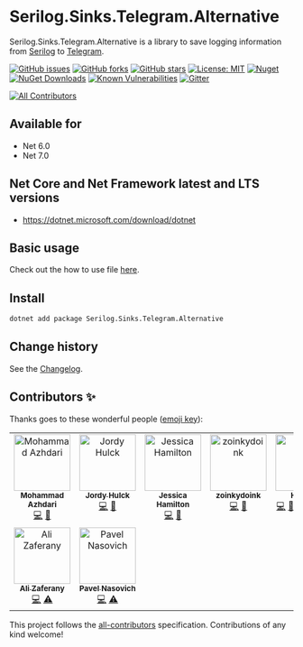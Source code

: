 Serilog.Sinks.Telegram.Alternative
====================================

Serilog.Sinks.Telegram.Alternative is a library to save logging information from [Serilog](https://github.com/serilog/serilog) to [Telegram](https://telegram.org/).

[![GitHub issues](https://img.shields.io/github/issues/serilog-contrib/Serilog.Sinks.Telegram.Alternative.svg)](https://github.com/serilog-contrib/Serilog.Sinks.Telegram.Alternative/issues)
[![GitHub forks](https://img.shields.io/github/forks/serilog-contrib/Serilog.Sinks.Telegram.Alternative.svg)](https://github.com/serilog-contrib/Serilog.Sinks.Telegram.Alternative/network)
[![GitHub stars](https://img.shields.io/github/stars/serilog-contrib/Serilog.Sinks.Telegram.Alternative.svg)](https://github.com/serilog-contrib/Serilog.Sinks.Telegram.Alternative/stargazers)
[![License: MIT](https://img.shields.io/badge/License-MIT-blue.svg)](https://raw.githubusercontent.com/serilog-contrib/Serilog.Sinks.Telegram.Alternative/master/License.txt)
[![Nuget](https://img.shields.io/badge/Serilog.Sinks.Telegram.Alternative-Nuget-brightgreen.svg)](https://www.nuget.org/packages/Serilog.Sinks.Telegram.Alternative/)
[![NuGet Downloads](https://img.shields.io/nuget/dt/Serilog.Sinks.Telegram.Alternative.svg)](https://www.nuget.org/packages/Serilog.Sinks.Telegram.Alternative/)
[![Known Vulnerabilities](https://snyk.io/test/github/serilog-contrib/Serilog.Sinks.Telegram.Alternative/badge.svg)](https://snyk.io/test/github/serilog-contrib/Serilog.Sinks.Telegram.Alternative)
[![Gitter](https://badges.gitter.im/Serilog-Sinks-Telegram/community.svg)](https://gitter.im/Serilog-Sinks-Telegram/community?utm_source=badge&utm_medium=badge&utm_campaign=pr-badge)
<!-- ALL-CONTRIBUTORS-BADGE:START - Do not remove or modify this section -->
[![All Contributors](https://img.shields.io/badge/all_contributors-9-orange.svg?style=flat-square)](#contributors-)
<!-- ALL-CONTRIBUTORS-BADGE:END -->

## Available for
* Net 6.0
* Net 7.0

## Net Core and Net Framework latest and LTS versions
* https://dotnet.microsoft.com/download/dotnet

## Basic usage
Check out the how to use file [here](https://github.com/serilog-contrib/Serilog.Sinks.Telegram.Alternative/blob/master/HowToUse.md).

## Install
```bash
dotnet add package Serilog.Sinks.Telegram.Alternative
```

Change history
--------------

See the [Changelog](https://github.com/serilog-contrib/Serilog.Sinks.Telegram.Alternative/blob/master/Changelog.md).

## Contributors ✨

Thanks goes to these wonderful people ([emoji key](https://allcontributors.org/docs/en/emoji-key)):

<!-- ALL-CONTRIBUTORS-LIST:START - Do not remove or modify this section -->
<!-- prettier-ignore-start -->
<!-- markdownlint-disable -->
<table>
  <tbody>
    <tr>
      <td align="center" valign="top" width="14.28%"><a href="http://azhdari.online"><img src="https://avatars.githubusercontent.com/u/410130?v=4?s=100" width="100px;" alt="Mohammad Azhdari"/><br /><sub><b>Mohammad Azhdari</b></sub></a><br /><a href="https://github.com/serilog-contrib/Serilog.Sinks.Telegram.Alternative/commits?author=azhdari" title="Code">💻</a> <a href="https://github.com/serilog-contrib/Serilog.Sinks.Telegram.Alternative/commits?author=azhdari" title="Documentation">📖</a></td>
      <td align="center" valign="top" width="14.28%"><a href="http://JordyHulck.com"><img src="https://avatars.githubusercontent.com/u/3170510?v=4?s=100" width="100px;" alt="Jordy Hulck"/><br /><sub><b>Jordy Hulck</b></sub></a><br /><a href="https://github.com/serilog-contrib/Serilog.Sinks.Telegram.Alternative/commits?author=Megasware128" title="Code">💻</a> <a href="https://github.com/serilog-contrib/Serilog.Sinks.Telegram.Alternative/commits?author=Megasware128" title="Documentation">📖</a></td>
      <td align="center" valign="top" width="14.28%"><a href="https://github.com/jessicah"><img src="https://avatars.githubusercontent.com/u/274082?v=4?s=100" width="100px;" alt="Jessica Hamilton"/><br /><sub><b>Jessica Hamilton</b></sub></a><br /><a href="https://github.com/serilog-contrib/Serilog.Sinks.Telegram.Alternative/commits?author=jessicah" title="Code">💻</a> <a href="https://github.com/serilog-contrib/Serilog.Sinks.Telegram.Alternative/commits?author=jessicah" title="Documentation">📖</a></td>
      <td align="center" valign="top" width="14.28%"><a href="https://github.com/zoinkydoink"><img src="https://avatars.githubusercontent.com/u/15949978?v=4?s=100" width="100px;" alt="zoinkydoink"/><br /><sub><b>zoinkydoink</b></sub></a><br /><a href="https://github.com/serilog-contrib/Serilog.Sinks.Telegram.Alternative/commits?author=zoinkydoink" title="Code">💻</a> <a href="https://github.com/serilog-contrib/Serilog.Sinks.Telegram.Alternative/commits?author=zoinkydoink" title="Documentation">📖</a></td>
      <td align="center" valign="top" width="14.28%"><a href="https://franzhuber23.blogspot.de/"><img src="https://avatars.githubusercontent.com/u/9639361?v=4?s=100" width="100px;" alt="HansM"/><br /><sub><b>HansM</b></sub></a><br /><a href="https://github.com/serilog-contrib/Serilog.Sinks.Telegram.Alternative/commits?author=SeppPenner" title="Code">💻</a> <a href="https://github.com/serilog-contrib/Serilog.Sinks.Telegram.Alternative/commits?author=SeppPenner" title="Documentation">📖</a> <a href="#example-SeppPenner" title="Examples">💡</a> <a href="#maintenance-SeppPenner" title="Maintenance">🚧</a> <a href="#projectManagement-SeppPenner" title="Project Management">📆</a> <a href="https://github.com/serilog-contrib/Serilog.Sinks.Telegram.Alternative/commits?author=SeppPenner" title="Tests">⚠️</a></td>
      <td align="center" valign="top" width="14.28%"><a href="https://github.com/serilog-contrib"><img src="https://avatars.githubusercontent.com/u/78050538?v=4?s=100" width="100px;" alt="Serilog Contrib"/><br /><sub><b>Serilog Contrib</b></sub></a><br /><a href="https://github.com/serilog-contrib/Serilog.Sinks.Telegram.Alternative/commits?author=serilog-contrib" title="Code">💻</a> <a href="https://github.com/serilog-contrib/Serilog.Sinks.Telegram.Alternative/commits?author=serilog-contrib" title="Documentation">📖</a> <a href="#example-serilog-contrib" title="Examples">💡</a> <a href="#maintenance-serilog-contrib" title="Maintenance">🚧</a> <a href="#projectManagement-serilog-contrib" title="Project Management">📆</a> <a href="https://github.com/serilog-contrib/Serilog.Sinks.Telegram.Alternative/commits?author=serilog-contrib" title="Tests">⚠️</a></td>
      <td align="center" valign="top" width="14.28%"><a href="https://fistelmann.de/"><img src="https://avatars.githubusercontent.com/u/5841525?v=4?s=100" width="100px;" alt="Jack"/><br /><sub><b>Jack</b></sub></a><br /><a href="https://github.com/serilog-contrib/Serilog.Sinks.Telegram.Alternative/commits?author=nebula2" title="Code">💻</a> <a href="https://github.com/serilog-contrib/Serilog.Sinks.Telegram.Alternative/commits?author=nebula2" title="Documentation">📖</a></td>
    </tr>
    <tr>
      <td align="center" valign="top" width="14.28%"><a href="https://github.com/Azaferany"><img src="https://avatars.githubusercontent.com/u/63418929?v=4?s=100" width="100px;" alt="Ali Zaferany"/><br /><sub><b>Ali Zaferany</b></sub></a><br /><a href="https://github.com/serilog-contrib/Serilog.Sinks.Telegram.Alternative/commits?author=Azaferany" title="Code">💻</a> <a href="https://github.com/serilog-contrib/Serilog.Sinks.Telegram.Alternative/commits?author=Azaferany" title="Tests">⚠️</a></td>
      <td align="center" valign="top" width="14.28%"><a href="https://forcewake.me/"><img src="https://avatars.githubusercontent.com/u/1325702?v=4?s=100" width="100px;" alt="Pavel Nasovich"/><br /><sub><b>Pavel Nasovich</b></sub></a><br /><a href="https://github.com/serilog-contrib/Serilog.Sinks.Telegram.Alternative/commits?author=forcewake" title="Code">💻</a> <a href="https://github.com/serilog-contrib/Serilog.Sinks.Telegram.Alternative/commits?author=forcewake" title="Tests">⚠️</a></td>
    </tr>
  </tbody>
</table>

<!-- markdownlint-restore -->
<!-- prettier-ignore-end -->

<!-- ALL-CONTRIBUTORS-LIST:END -->

This project follows the [all-contributors](https://github.com/all-contributors/all-contributors) specification. Contributions of any kind welcome!
